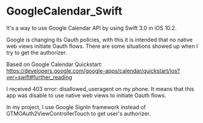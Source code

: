# GoogleCalendar_Swift
It's a way to use Google Calendar API by using Swift 3.0 in iOS 10.2.

Google is changing its Oauth policies, with this it is intended that no native web views initiate Oauth flows. There are some situations showed up when I try to get the authorizer. 

Based on Google Calendar Quickstart: https://developers.google.com/google-apps/calendar/quickstart/ios?ver=swift#further_reading

I received 403 error: disallowed_useragent on my phone. It means that this app was disable to use native web views to initiate Oauth flows.  

In my project, I use Google SignIn framework instead of GTMOAuth2ViewControllerTouch to get user's authorizer. 
